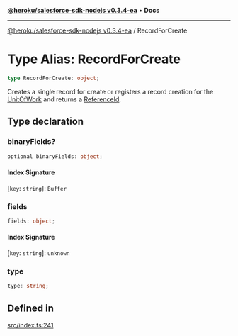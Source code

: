 [**@heroku/salesforce-sdk-nodejs v0.3.4-ea**](../README.md) • **Docs**

***

[@heroku/salesforce-sdk-nodejs v0.3.4-ea](../README.md) / RecordForCreate

# Type Alias: RecordForCreate

```ts
type RecordForCreate: object;
```

Creates a single record for create or registers a record creation for the [UnitOfWork](../interfaces/UnitOfWork.md)
and returns a [ReferenceId](../interfaces/ReferenceId.md).

## Type declaration

### binaryFields?

```ts
optional binaryFields: object;
```

#### Index Signature

 \[`key`: `string`\]: `Buffer`

### fields

```ts
fields: object;
```

#### Index Signature

 \[`key`: `string`\]: `unknown`

### type

```ts
type: string;
```

## Defined in

[src/index.ts:241](https://github.com/cwallsfdc/salesforce-sdk-nodejs/blob/59161db9ea389cffac0d54282abb2c1e82011d42/src/index.ts#L241)

